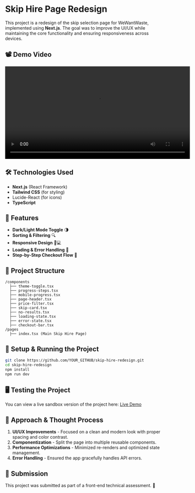 # Skip Hire Page Redesign

This project is a redesign of the skip selection page for WeWantWaste, implemented using **Next.js**. The goal was to improve the UI/UX while maintaining the core functionality and ensuring responsiveness across devices.

## 📽️ Demo Video

<video width="600" controls>
  <source src="demo.mp4" type="video/mp4">
  Your browser does not support the video tag.
</video>

## 🛠️ Technologies Used

- **Next.js** (React Framework)
- **Tailwind CSS** (for styling)
- Lucide-React (for icons)
- **TypeScript**

## 🚀 Features

- **Dark/Light Mode Toggle** 🌗
- **Sorting & Filtering** 🔍
- **Responsive Design** 📱💻
- **Loading & Error Handling** 🔄
- **Step-by-Step Checkout Flow** 🛒

## 📂 Project Structure

```
/components
  ├── theme-toggle.tsx
  ├── progress-steps.tsx
  ├── mobile-progress.tsx
  ├── page-header.tsx
  ├── price-filter.tsx
  ├── skip-card.tsx
  ├── no-results.tsx
  ├── loading-state.tsx
  ├── error-state.tsx
  ├── checkout-bar.tsx
/pages
  ├── index.tsx (Main Skip Hire Page)
```

## 🔧 Setup & Running the Project

```sh
git clone https://github.com/YOUR_GITHUB/skip-hire-redesign.git
cd skip-hire-redesign
npm install
npm run dev
```

## 🖥️ Testing the Project

You can view a live sandbox version of the project here: [Live Demo](YOUR_SANDBOX_LINK)

## 🎯 Approach & Thought Process

1. **UI/UX Improvements** - Focused on a clean and modern look with proper spacing and color contrast.
2. **Componentization** - Split the page into multiple reusable components.
3. **Performance Optimizations** - Minimized re-renders and optimized state management.
4. **Error Handling** - Ensured the app gracefully handles API errors.

## 📩 Submission

This project was submitted as part of a front-end technical assessment. 🚀

